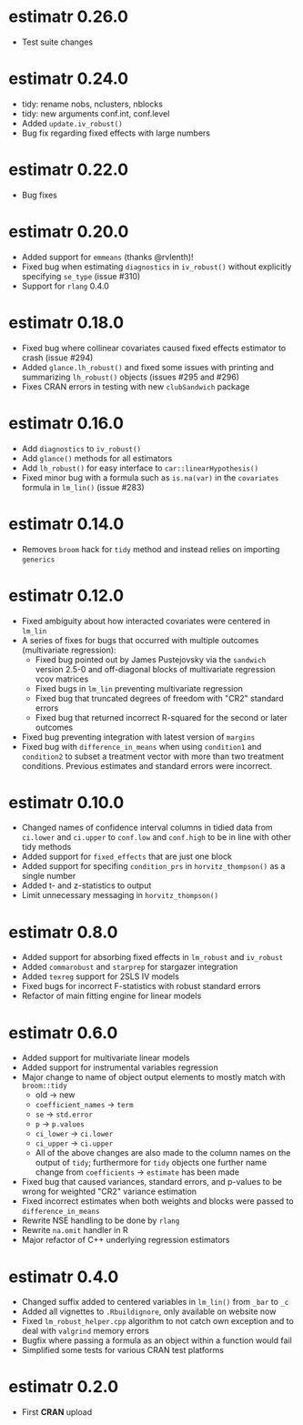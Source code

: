 # estimatr 0.26.0

* Test suite changes

# estimatr 0.24.0

* tidy: rename nobs, nclusters, nblocks
* tidy: new arguments conf.int, conf.level
* Added `update.iv_robust()`
* Bug fix regarding fixed effects with large numbers

# estimatr 0.22.0 

* Bug fixes

# estimatr 0.20.0 

* Added support for `emmeans` (thanks @rvlenth)!
* Fixed bug when estimating `diagnostics` in `iv_robust()` without explicitly specifying `se_type` (issue #310)
* Support for `rlang` 0.4.0

# estimatr 0.18.0

* Fixed bug where collinear covariates caused fixed effects estimator to crash  (issue #294)
* Added `glance.lh_robust()` and fixed some issues with printing and summarizing `lh_robust()` objects (issues #295 and #296)
* Fixes CRAN errors in testing with new `clubSandwich` package

# estimatr 0.16.0

* Add `diagnostics` to `iv_robust()`
* Add `glance()` methods for all estimators
* Add `lh_robust()` for easy interface to `car::linearHypothesis()`
* Fixed minor bug with a formula such as `is.na(var)` in the `covariates` formula in `lm_lin()` (issue #283)

# estimatr 0.14.0

* Removes `broom` hack for `tidy` method and instead relies on importing `generics`

# estimatr 0.12.0

* Fixed ambiguity about how interacted covariates were centered in `lm_lin`
* A series of fixes for bugs that occurred with multiple outcomes (multivariate regression):
  * Fixed bug pointed out by James Pustejovsky via the `sandwich` version 2.5-0 and off-diagonal blocks of multivariate regression vcov matrices
  * Fixed bugs in `lm_lin` preventing multivariate regression
  * Fixed bug that truncated degrees of freedom with "CR2"  standard errors
  * Fixed bug that returned incorrect R-squared for the second or later outcomes
* Fixed bug preventing integration with latest version of `margins`
* Fixed bug with `difference_in_means` when using `condition1` and `condition2` to subset a treatment vector with more than two treatment conditions. Previous estimates and standard errors were incorrect.

# estimatr 0.10.0

* Changed names of confidence interval columns in tidied data from `ci.lower` and `ci.upper` to `conf.low` and `conf.high` to be in line with other tidy methods
* Added support for `fixed_effects` that are just one block
* Added support for specifing `condition_prs` in `horvitz_thompson()` as a single number
* Added t- and z-statistics to output
* Limit unnecessary messaging in `horvitz_thompson()`

# estimatr 0.8.0

* Added support for absorbing fixed effects in `lm_robust` and `iv_robust`
* Added `commarobust` and `starprep` for stargazer integration
* Added `texreg` support for 2SLS IV models
* Fixed bugs for incorrect F-statistics with robust standard errors
* Refactor of main fitting engine for linear models

# estimatr 0.6.0

* Added support for multivariate linear models
* Added support for instrumental variables regression
* Major change to name of object output elements to mostly match with `broom::tidy`
  * old -> new
  * `coefficient_names` -> `term`
  * `se` -> `std.error`
  * `p` -> `p.values`
  * `ci_lower` -> `ci.lower`
  * `ci_upper` -> `ci.upper`
  * All of the above changes are also made to the column names on the output of `tidy`; furthermore for `tidy` objects one further name change from `coefficients` -> `estimate` has been made
* Fixed bug that caused variances, standard errors, and p-values to be wrong for weighted "CR2" variance estimation
* Fixed incorrect estimates when both weights and blocks were passed to `difference_in_means`
* Rewrite NSE handling to be done by `rlang`
* Rewrite `na.omit` handler in R
* Major refactor of C++ underlying regression estimators

# estimatr 0.4.0

* Changed suffix added to centered variables in `lm_lin()` from `_bar` to `_c`
* Added all vignettes to `.Rbuildignore`, only available on website now
* Fixed `lm_robust_helper.cpp` algorithm to not catch own exception and to deal with `valgrind` memory errors
* Bugfix where passing a formula as an object within a function would fail
* Simplified some tests for various CRAN test platforms

# estimatr 0.2.0

* First **CRAN** upload
